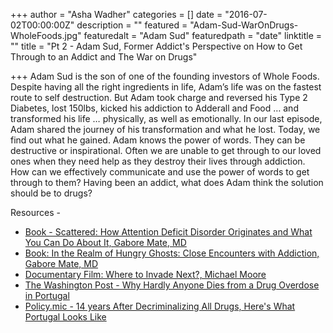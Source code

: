 +++
author = "Asha Wadher"
categories = []
date = "2016-07-02T00:00:00Z"
description = ""
featured = "Adam-Sud-WarOnDrugs-WholeFoods.jpg"
featuredalt = "Adam Sud"
featuredpath = "date"
linktitle = ""
title = "Pt 2 - Adam Sud, Former Addict's Perspective on How to Get Through to an Addict and The War on Drugs"

+++
<audio src="https://s3.amazonaws.com/twizted/static/assets/podcast/Ep22_Adam_Sud_Addicts_Perspective_How_To_Talk_To_An-Addict_Decriminalize_Drugs.mp3"></audio>
Adam Sud is the son of one of the founding investors of Whole Foods. Despite having all the right ingredients in life, Adam’s life was on the fastest route to self destruction. But Adam took charge and reversed his Type 2 Diabetes, lost 150lbs, kicked his addiction to Adderall and Food …  and transformed his life … physically, as well as emotionally. In our last episode, Adam shared the journey of his transformation and what he lost. Today, we find out what he gained. Adam knows the power of words. They can be destructive or inspirational. Often we are unable to get through to our loved ones when they need help as they destroy their lives through addiction. How can we effectively communicate and use the power of words to get through to them? Having been an addict, what does Adam think the solution should be to drugs? ​



<p style="margin-bottom: 0em;">Resources -</p>

 - <a target="_blank" href="https://www.amazon.com/Scattered-Attention-Deficit-Disorder-Originates/dp/0452279631">Book - Scattered: How Attention Deficit Disorder Originates and What You Can Do About It, Gabore Mate, MD</a>
 - <a target="_blank" href="https://www.amazon.com/Realm-Hungry-Ghosts-Encounters-Addiction/dp/155643880X/ref=sr_1_1?s=books&ie=UTF8&qid=1467771527&sr=1-1&keywords=gabor+mate+in+the+realm+of+hungry+ghost">Book: In the Realm of Hungry Ghosts: Close Encounters with Addiction, Gabore Mate, MD </a>
 - <a target="_blank" href="http://wheretoinvadenext.com/">Documentary Film: Where to Invade Next?, Michael Moore</a>
 - <a target="_blank" href="https://www.washingtonpost.com/news/wonk/wp/2015/06/05/why-hardly-anyone-dies-from-a-drug-overdose-in-portugal/">The Washington Post - Why Hardly Anyone Dies from a Drug Overdose in Portugal </a>
 - <a target="_blank" href="https://mic.com/articles/110344/14-years-after-portugal-decriminalized-all-drugs-here-s-what-s-happening#.TlzYSQZw3">Policy.mic - 14 years After Decriminalizing All Drugs, Here's What Portugal Looks Like</a>
